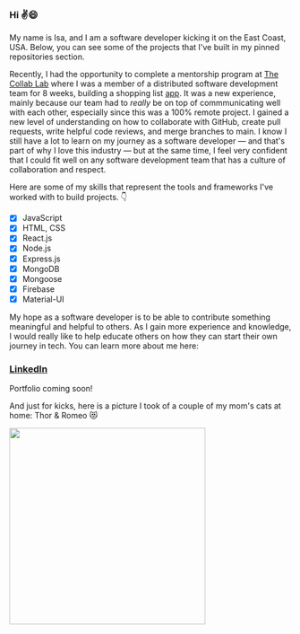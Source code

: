 ### Hi :v::smile:

My name is Isa, and I am a software developer kicking it on the East Coast, USA. Below, you can see some of the projects that I've built in my pinned repositories section.

Recently, I had the opportunity to complete a mentorship program at [The Collab Lab](https://the-collab-lab.codes) where I was a member of a distributed software development team for 8 weeks, building a shopping list [app](https://lettuce-know.web.app). It was a new experience, mainly because our team had to _really_ be on top of commmunicating well with each other, especially since this was a 100% remote project. I gained a new level of understanding on how to collaborate with GitHub, create pull requests, write helpful code reviews, and merge branches to main. I know I still have a lot to learn on my journey as a software developer — and that's part of why I love this industry — but at the same time, I feel very confident that I could fit well on any software development team that has a culture of collaboration and respect. 

Here are some of my skills that represent the tools and frameworks I've worked with to build projects. :point_down:

- [x] JavaScript
- [x] HTML, CSS
- [x] React.js
- [x] Node.js
- [x] Express.js
- [x] MongoDB
- [x] Mongoose
- [x] Firebase
- [x] Material-UI

My hope as a software developer is to be able to contribute something meaningful and helpful to others. As I gain more experience and knowledge, I would really like to help educate others on how they can start their own journey in tech. You can learn more about me here:

### [LinkedIn](http://linkedin.com/in/isa-abutaa)

Portfolio coming soon!

And just for kicks, here is a picture I took of a couple of my mom's cats at home: Thor & Romeo 😻

<img src="https://user-images.githubusercontent.com/56979810/132724067-ed5c3b45-d561-4cc4-b013-e62a4688dcd1.JPG" alt="" width="350" />

<!--
**isaabutaa/isaabutaa** is a ✨ _special_ ✨ repository because its `README.md` (this file) appears on your GitHub profile.

Here are some ideas to get you started:

- 🔭 I’m currently working on ...
- 🌱 I’m currently learning ...
- 👯 I’m looking to collaborate on ...
- 🤔 I’m looking for help with ...
- 💬 Ask me about ...
- 📫 How to reach me: ...
- 😄 Pronouns: ...
- ⚡ Fun fact: ...
-->

